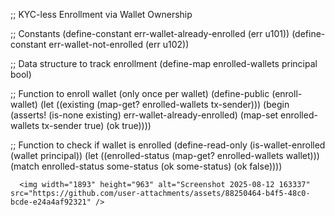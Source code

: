 ;; KYC-less Enrollment via Wallet Ownership

;; Constants
(define-constant err-wallet-already-enrolled (err u101))
(define-constant err-wallet-not-enrolled (err u102))

;; Data structure to track enrollment
(define-map enrolled-wallets principal bool)

;; Function to enroll wallet (only once per wallet)
(define-public (enroll-wallet)
  (let ((existing (map-get? enrolled-wallets tx-sender)))
    (begin
      (asserts! (is-none existing) err-wallet-already-enrolled)
      (map-set enrolled-wallets tx-sender true)
      (ok true))))

;; Function to check if wallet is enrolled
(define-read-only (is-wallet-enrolled (wallet principal))
  (let ((enrolled-status (map-get? enrolled-wallets wallet)))
    (match enrolled-status
      some-status (ok some-status)
      (ok false))))
      
      <img width="1893" height="963" alt="Screenshot 2025-08-12 163337" src="https://github.com/user-attachments/assets/88250464-b4f5-48c0-bcde-e24a4af92321" />

